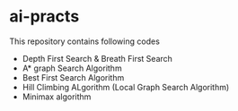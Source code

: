 # ai-practs
This repository contains following codes
- Depth First Search & Breath First Search
- A* graph Search Algorithm
- Best First Search Algorithm
- Hill Climbing ALgorithm (Local Graph Search Algorithm)
- Minimax algorithm
